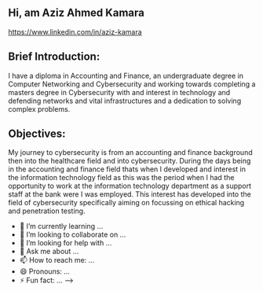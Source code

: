 ## Hi, am Aziz Ahmed Kamara
https://www.linkedin.com/in/aziz-kamara

## Brief Introduction:

I have a diploma in Accounting and Finance, an undergraduate degree in Computer Networking and Cybersecurity and working towards completing a masters degree in Cybersecurity with and interest in technology and defending networks and vital infrastructures and a dedication to solving complex problems.

## Objectives:

My journey to cybersecurity is from an accounting and finance background then into the healthcare field and into cybersecurity. During the days being in the accounting and finance field thats when I developed and interest in the information technology field as this was the period when I had the opportunity to work at the information technology department as a support staff at the bank were I was employed. This interest has developed into the field of cybersecurity specifically aiming on focussing on ethical hacking and penetration testing.
- 🌱 I’m currently learning ...
- 👯 I’m looking to collaborate on ...
- 🤔 I’m looking for help with ...
- 💬 Ask me about ...
- 📫 How to reach me: ...
- 😄 Pronouns: ...
- ⚡ Fun fact: ...
-->

